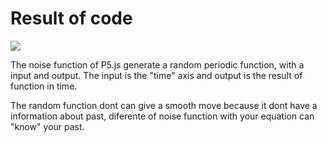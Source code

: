 # Result of code
<img src="https://raw.githubusercontent.com/FranciscoOssianFOLN/Exercises/master/The%20Nature%20of%20Code%202/1.5%202D%20Noise%20-%20Periln%20Noise%20and%20p5.js%20Tutorial/official%20example/result.PNG" />

The noise function of P5.js generate a random periodic function, with a input and output. The input is the "time" axis and output is the result of function in time.

The random function dont can give a smooth move because it dont have a information about past, diferente of noise function with your equation can "know" your past.